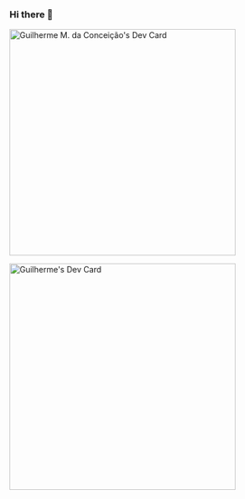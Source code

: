 ### Hi there 👋

<a href="https://app.daily.dev/guiconceicao"><img src="https://api.daily.dev/devcards/1451c5a2621d4e899132a2c9cb1cb334.png?r=jzu" width="400" alt="Guilherme M. da Conceição's Dev Card"/></a>

<a href="https://app.daily.dev/guiconceicao"><img src="https://github.com/guiconceicao/guiconceicao/blob/master/devcard.svg" width="400" alt="Guilherme's Dev Card"/></a>
